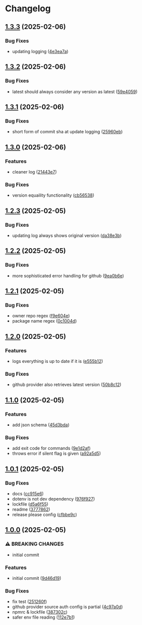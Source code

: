 # Changelog

## [1.3.3](https://github.com/ldm-org/ldm/compare/loose-dependency-manager-v1.3.2...loose-dependency-manager-v1.3.3) (2025-02-06)


### Bug Fixes

* updating logging ([4e3ea7a](https://github.com/ldm-org/ldm/commit/4e3ea7a25abb75105beb51a97287f42101f0939e))

## [1.3.2](https://github.com/ldm-org/ldm/compare/loose-dependency-manager-v1.3.1...loose-dependency-manager-v1.3.2) (2025-02-06)


### Bug Fixes

* latest should always consider any version as latest ([59e4059](https://github.com/ldm-org/ldm/commit/59e40595e31135ea43297dafc831dceef80a30cb))

## [1.3.1](https://github.com/ldm-org/ldm/compare/loose-dependency-manager-v1.3.0...loose-dependency-manager-v1.3.1) (2025-02-06)


### Bug Fixes

* short form of commit sha at update logging ([25960eb](https://github.com/ldm-org/ldm/commit/25960eba000451675fa87994f42327bda1882cc0))

## [1.3.0](https://github.com/ldm-org/ldm/compare/loose-dependency-manager-v1.2.3...loose-dependency-manager-v1.3.0) (2025-02-06)


### Features

* cleaner log ([21443e7](https://github.com/ldm-org/ldm/commit/21443e7c9c96882c8896b964ac7e80831fac343c))


### Bug Fixes

* version equaility functionality ([cb56538](https://github.com/ldm-org/ldm/commit/cb56538de11991b7296a9376199c46d5d549f585))

## [1.2.3](https://github.com/ldm-org/ldm/compare/loose-dependency-manager-v1.2.2...loose-dependency-manager-v1.2.3) (2025-02-05)


### Bug Fixes

* updating log always shows original version ([da38e3b](https://github.com/ldm-org/ldm/commit/da38e3bab25a855782537729c430b88507e0528f))

## [1.2.2](https://github.com/ldm-org/ldm/compare/loose-dependency-manager-v1.2.1...loose-dependency-manager-v1.2.2) (2025-02-05)


### Bug Fixes

* more sophisticated error handling for github ([9ea0b6e](https://github.com/ldm-org/ldm/commit/9ea0b6e88726de160f4005e0fd1205c55e156042))

## [1.2.1](https://github.com/ldm-org/ldm/compare/loose-dependency-manager-v1.2.0...loose-dependency-manager-v1.2.1) (2025-02-05)


### Bug Fixes

* owner repo regex ([f9e604e](https://github.com/ldm-org/ldm/commit/f9e604e9328d06f5295db4239db1f8e144dd772b))
* package name regex ([0c1004d](https://github.com/ldm-org/ldm/commit/0c1004d2a94c7d09229eba39604b1b018344864a))

## [1.2.0](https://github.com/ldm-org/ldm/compare/loose-dependency-manager-v1.1.0...loose-dependency-manager-v1.2.0) (2025-02-05)


### Features

* logs everything is up to date if it is ([e555b12](https://github.com/ldm-org/ldm/commit/e555b12bde697e54a45c2d2d88e048b976eaa6f0))


### Bug Fixes

* github provider also retrieves latest version ([50b8c12](https://github.com/ldm-org/ldm/commit/50b8c12a542ab83c857b650c59a90ff0c4c2bc63))

## [1.1.0](https://github.com/ldm-org/ldm/compare/loose-dependency-manager-v1.0.1...loose-dependency-manager-v1.1.0) (2025-02-05)


### Features

* add json schema ([45d3bda](https://github.com/ldm-org/ldm/commit/45d3bdae0e6ccd6c7b316a777d4b65f43971ebbe))


### Bug Fixes

* add exit code for commands ([9e1d2af](https://github.com/ldm-org/ldm/commit/9e1d2afd167a8ecef06e06949334818666516607))
* throws error if silent flag is given ([a92a5d5](https://github.com/ldm-org/ldm/commit/a92a5d5513219635dd7c940c4055adbd15782599))

## [1.0.1](https://github.com/ldm-org/ldm/compare/loose-dependency-manager-v1.0.0...loose-dependency-manager-v1.0.1) (2025-02-05)


### Bug Fixes

* docs ([cc915e6](https://github.com/ldm-org/ldm/commit/cc915e65baef609922befe3ce6b82f563e52936c))
* dotenv is not dev dependency ([976f927](https://github.com/ldm-org/ldm/commit/976f927198d1f51af50333a195f66754eead0328))
* lockfile ([d5a6f55](https://github.com/ldm-org/ldm/commit/d5a6f558a88e230c2b95aa1ebf387e38927924fa))
* readme ([3777862](https://github.com/ldm-org/ldm/commit/3777862dac93a64556e9d2e9e98692597818de60))
* release please config ([cfbbe9c](https://github.com/ldm-org/ldm/commit/cfbbe9c9db851bfcfa276c6d23f36b73fc953e2d))

## [1.0.0](https://github.com/ldm-org/ldm/compare/loose-dependency-manager-v0.0.1...loose-dependency-manager-v1.0.0) (2025-02-05)


### ⚠ BREAKING CHANGES

* initial commit

### Features

* initial commit ([9d46d19](https://github.com/ldm-org/ldm/commit/9d46d1999d2e1a1ce78f78a151fca55a358fc859))


### Bug Fixes

* fix test ([251260f](https://github.com/ldm-org/ldm/commit/251260f0319019aebfa26e44584be67bb2dc6f2a))
* github provider source auth config is partial ([4c97a0d](https://github.com/ldm-org/ldm/commit/4c97a0d600f45f0c3f51a56ad99c8eae6006a5db))
* npmrc & lockfile ([387302c](https://github.com/ldm-org/ldm/commit/387302c7ea9cbce98421ac0bec16054fc51f277f))
* safer env file reading ([112e7b1](https://github.com/ldm-org/ldm/commit/112e7b156c634b8346224cf827e4319763174723))
